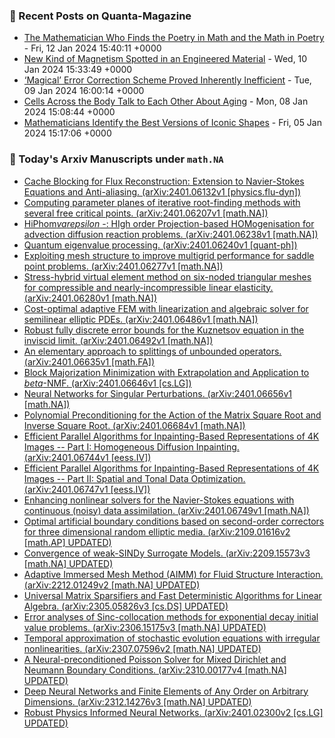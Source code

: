 ### 📝 Recent Posts on Quanta-Magazine
<!-- quanta starts -->
* <a href="https://www.quantamagazine.org/the-theorist-who-sees-math-in-art-music-and-writing-20240112/">The Mathematician Who Finds the Poetry in Math and the Math in Poetry</a> - Fri, 12 Jan 2024 15:40:11 +0000
* <a href="https://www.quantamagazine.org/new-kind-of-magnetism-spotted-in-an-engineered-material-20240110/">New Kind of Magnetism Spotted in an Engineered Material</a> - Wed, 10 Jan 2024 15:33:49 +0000
* <a href="https://www.quantamagazine.org/magical-error-correction-scheme-proved-inherently-inefficient-20240109/">‘Magical’ Error Correction Scheme Proved Inherently Inefficient</a> - Tue, 09 Jan 2024 16:00:14 +0000
* <a href="https://www.quantamagazine.org/cells-across-the-body-talk-to-each-other-about-aging-20240108/">Cells Across the Body Talk to Each Other About Aging</a> - Mon, 08 Jan 2024 15:08:44 +0000
* <a href="https://www.quantamagazine.org/mathematicians-identify-the-best-versions-of-iconic-shapes-20240105/">Mathematicians Identify the Best Versions of Iconic Shapes</a> - Fri, 05 Jan 2024 15:17:06 +0000
<!-- quanta ends -->
### 📝 Today's Arxiv Manuscripts under ``math.NA``
<!-- arxiv-math-na starts -->
* <a href="http://arxiv.org/abs/2401.06132">Cache Blocking for Flux Reconstruction: Extension to Navier-Stokes Equations and Anti-aliasing. (arXiv:2401.06132v1 [physics.flu-dyn])</a>
* <a href="http://arxiv.org/abs/2401.06207">Computing parameter planes of iterative root-finding methods with several free critical points. (arXiv:2401.06207v1 [math.NA])</a>
* <a href="http://arxiv.org/abs/2401.06238">HiPhom$varepsilon$ -: HIgh order Projection-based HOMogenisation for advection diffusion reaction problems. (arXiv:2401.06238v1 [math.NA])</a>
* <a href="http://arxiv.org/abs/2401.06240">Quantum eigenvalue processing. (arXiv:2401.06240v1 [quant-ph])</a>
* <a href="http://arxiv.org/abs/2401.06277">Exploiting mesh structure to improve multigrid performance for saddle point problems. (arXiv:2401.06277v1 [math.NA])</a>
* <a href="http://arxiv.org/abs/2401.06280">Stress-hybrid virtual element method on six-noded triangular meshes for compressible and nearly-incompressible linear elasticity. (arXiv:2401.06280v1 [math.NA])</a>
* <a href="http://arxiv.org/abs/2401.06486">Cost-optimal adaptive FEM with linearization and algebraic solver for semilinear elliptic PDEs. (arXiv:2401.06486v1 [math.NA])</a>
* <a href="http://arxiv.org/abs/2401.06492">Robust fully discrete error bounds for the Kuznetsov equation in the inviscid limit. (arXiv:2401.06492v1 [math.NA])</a>
* <a href="http://arxiv.org/abs/2401.06635">An elementary approach to splittings of unbounded operators. (arXiv:2401.06635v1 [math.FA])</a>
* <a href="http://arxiv.org/abs/2401.06646">Block Majorization Minimization with Extrapolation and Application to $beta$-NMF. (arXiv:2401.06646v1 [cs.LG])</a>
* <a href="http://arxiv.org/abs/2401.06656">Neural Networks for Singular Perturbations. (arXiv:2401.06656v1 [math.NA])</a>
* <a href="http://arxiv.org/abs/2401.06684">Polynomial Preconditioning for the Action of the Matrix Square Root and Inverse Square Root. (arXiv:2401.06684v1 [math.NA])</a>
* <a href="http://arxiv.org/abs/2401.06744">Efficient Parallel Algorithms for Inpainting-Based Representations of 4K Images -- Part I: Homogeneous Diffusion Inpainting. (arXiv:2401.06744v1 [eess.IV])</a>
* <a href="http://arxiv.org/abs/2401.06747">Efficient Parallel Algorithms for Inpainting-Based Representations of 4K Images -- Part II: Spatial and Tonal Data Optimization. (arXiv:2401.06747v1 [eess.IV])</a>
* <a href="http://arxiv.org/abs/2401.06749">Enhancing nonlinear solvers for the Navier-Stokes equations with continuous (noisy) data assimilation. (arXiv:2401.06749v1 [math.NA])</a>
* <a href="http://arxiv.org/abs/2109.01616">Optimal artificial boundary conditions based on second-order correctors for three dimensional random elliptic media. (arXiv:2109.01616v2 [math.AP] UPDATED)</a>
* <a href="http://arxiv.org/abs/2209.15573">Convergence of weak-SINDy Surrogate Models. (arXiv:2209.15573v3 [math.NA] UPDATED)</a>
* <a href="http://arxiv.org/abs/2212.01249">Adaptive Immersed Mesh Method (AIMM) for Fluid Structure Interaction. (arXiv:2212.01249v2 [math.NA] UPDATED)</a>
* <a href="http://arxiv.org/abs/2305.05826">Universal Matrix Sparsifiers and Fast Deterministic Algorithms for Linear Algebra. (arXiv:2305.05826v3 [cs.DS] UPDATED)</a>
* <a href="http://arxiv.org/abs/2306.15175">Error analyses of Sinc-collocation methods for exponential decay initial value problems. (arXiv:2306.15175v3 [math.NA] UPDATED)</a>
* <a href="http://arxiv.org/abs/2307.07596">Temporal approximation of stochastic evolution equations with irregular nonlinearities. (arXiv:2307.07596v2 [math.NA] UPDATED)</a>
* <a href="http://arxiv.org/abs/2310.00177">A Neural-preconditioned Poisson Solver for Mixed Dirichlet and Neumann Boundary Conditions. (arXiv:2310.00177v4 [math.NA] UPDATED)</a>
* <a href="http://arxiv.org/abs/2312.14276">Deep Neural Networks and Finite Elements of Any Order on Arbitrary Dimensions. (arXiv:2312.14276v3 [math.NA] UPDATED)</a>
* <a href="http://arxiv.org/abs/2401.02300">Robust Physics Informed Neural Networks. (arXiv:2401.02300v2 [cs.LG] UPDATED)</a>
<!-- arxiv-math-na ends -->
